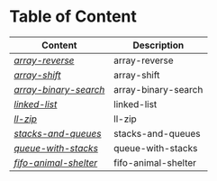 # Table of Content

 | Content      | Description
------------      | ------------
*[array-reverse](https://github.com/Sondos-Braim/data-structures-and-algorithms-python/blob/master/data_structures_and_algorithms/challenges/array_reverse/README.md)* | array-reverse
*[array-shift](https://github.com/Sondos-Braim/data-structures-and-algorithms-python/blob/master/data_structures_and_algorithms/challenges/array_shift/README.md)* | array-shift
*[array-binary-search](https://github.com/Sondos-Braim/data-structures-and-algorithms-python/blob/master/data_structures_and_algorithms/challenges/array_binary_search/README.md)* | array-binary-search
*[linked-list](https://github.com/Sondos-Braim/data-structures-and-algorithms-python/blob/master/data_structures_and_algorithms/Data_Structures/linked_list/README.md)* | linked-list
*[ll-zip](https://github.com/Sondos-Braim/data-structures-and-algorithms-python/blob/master/data_structures_and_algorithms/challenges/ll_zip/README.md)* | ll-zip
*[stacks-and-queues](https://github.com/Sondos-Braim/data-structures-and-algorithms-python/blob/master/data_structures_and_algorithms/Data_Structures/stacks_and_queues/README.md)* | stacks-and-queues
*[queue-with-stacks](https://github.com/Sondos-Braim/data-structures-and-algorithms-python/blob/master/data_structures_and_algorithms/Data_Structures/queue_with_stacks/README.md)* | queue-with-stacks
*[fifo-animal-shelter](https://github.com/Sondos-Braim/data-structures-and-algorithms-python/blob/master/data_structures_and_algorithms/challenges/fifo_animal_shelter/README.md)* | fifo-animal-shelter
